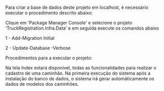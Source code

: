 Para criar a base de dados deste projeto em localhost, é necessário executar o procedimento descrito abaixo:

Clique em 'Package Manager Console' e selecione o projeto 'TruckRegistration.Infra.Data' e em seguida execute os comandos abaixo

1 - Add-Migration Initial

2 - Update-Database -Verbose

Procedimentos para a executar o projeto:

Na tela Index estará disponível, todas as funcionalidades para realizar o cadastro de uma caminhão. Na primeira execução do sistema após a instalação do banco de dados, 
o sistema irá gerar automáticamente os dados de modelos dos caminhões.  
